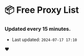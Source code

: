 # :package: Free Proxy List
### Updated every 15 minutes.

- Last updated: `2024-07-17 17:10`

:heart:
